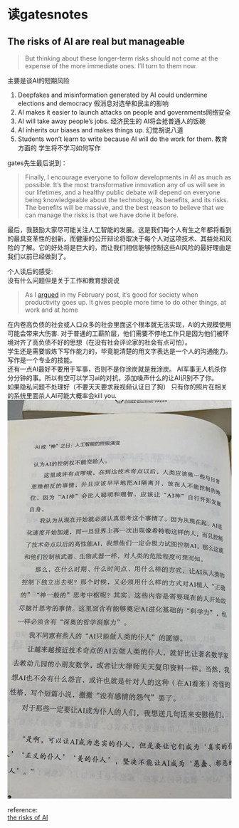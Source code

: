 ﻿# 读gatesnotes
## The risks of AI are real but manageable

> But thinking about these longer-term risks should not come at the expense of the more immediate ones. I’ll turn to them now.  

主要是谈AI的短期风险  
1. Deepfakes and misinformation generated by AI could undermine elections and democracy 假消息对选举和民主的影响
2. AI makes it easier to launch attacks on people and governments网络安全
3. AI will take away people’s jobs. 经济民生的 AI将会抢普通人的饭碗
4. AI inherits our biases and makes things up. 幻觉胡说八道
5. Students won’t learn to write because AI will do the work for them. 教育方面的 学生将不学习如何写作

gates先生最后说到：
> Finally, I encourage everyone to follow developments in AI as much as possible. It’s the most transformative innovation any of us will see in our lifetimes, and a healthy public debate will depend on everyone being knowledgeable about the technology, its benefits, and its risks. The benefits will be massive, and the best reason to believe that we can manage the risks is that we have done it before.

最后，我鼓励大家尽可能关注人工智能的发展。这是我们每个人有生之年都将看到的最具变革性的创新，而健康的公开辩论将取决于每个人对这项技术、其益处和风险的了解。它的好处将是巨大的，而让我们相信能够控制这些AI风险的最好理由是我们以前已经做到了。

个人读后的感受:  
没有什么问题但是关于工作和教育想说说  

> As I [argued](https://www.gatesnotes.com/The-Age-of-AI-Has-Begun#ALChapter3) in my February post, it’s good for society when productivity goes up. It gives people more time to do other things, at work and at home

在内卷高负债的社会或人口众多的社会里面这个根本就无法实现，AI的大规模使用可能会带来大伤害. 对于普通的工薪阶层，他们需要不停地工作只是因为他们被环境对齐了高负债不好的思想（在没有社会评论家的社会有点可怕）。    
学生还是需要锻炼下写作能力的，毕竟能清楚的用文字表达是一个人的沟通能力。写作是一个专业的技能。  
还有一点AI最好不要用于军事，否则不是你涂炭就是我涂炭。 AI军事无人机杀你分分钟的事。所以有空可以学习ai的对抗，添加噪声什么的让AI识别不了你。  
如果隐私问题不处理好（不要天天要求我视频认证日了狗） 只有你的照片在相关的系统里面杀人AI可能大概率会kill you.
![AI IS GOD](20230723065220.jpg)




reference:  
[the risks of AI](https://www.gatesnotes.com/The-risks-of-AI-are-real-but-manageable)
